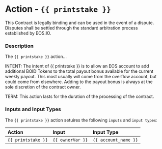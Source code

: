 # Action - `{{ printstake }}`

This Contract is legally binding and can be used in the event of a dispute. Disputes shall be settled through the standard arbitration process established by EOS.IO.

### Description

The `{{ printstake }}` action... 

INTENT: The intent of {{ printstake }} is to allow an EOS account to add additional BOID Tokens to the total payout bonus available for the current weekly payout. This most usually will come from the overflow account, but could come from elsewhere. Adding to the payout bonus is always at the sole discretion of the contract owner.    

TERM: This action lasts for the duration of the processing of the contract.

### Inputs and Input Types

The `{{ printstake }}` action setuires the following `inputs` and `input types`:

| Action | Input | Input Type |
|:--|:--|:--|
| `{{ printstake }}` | `{{ ownerVar }}` | `{{ account_name }}` |
